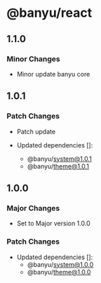 # @banyu/react

## 1.1.0

### Minor Changes

- Minor update banyu core

## 1.0.1

### Patch Changes

- Patch update

- Updated dependencies []:
  - @banyu/system@1.0.1
  - @banyu/theme@1.0.1

## 1.0.0

### Major Changes

- Set to Major version 1.0.0

### Patch Changes

- Updated dependencies []:
  - @banyu/system@1.0.0
  - @banyu/theme@1.0.0
